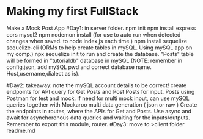 # Making my first FullStack

Make a Mock Post App
#Day1: in server folder.
npm init
npm install express cors mysql2
npm nodemon install (for use to auto run when detected changes when saved.
to node index.js each time.)
npm install sequelize sequelize-cli (ORMs to help create tables in mySQL. Using mySQL app on my comp.)
npx sequelize init to run and create the database. "Posts" table will be formed in "tutorialdb" database in mySQL (NOTE: remember in config.json, add mySQL pwd and correct database name. Host,username,dialect as is).

#Day2: takeaway: note the mySQL account details to be correct!
create endpoints for API query for Get Posts and Post Posts for input. Posts using Postman for test and mock. If need for multi mock input, can use mySQL queries together with Mockaroo multi data generation ( json or raw )
Create the endpoints in routes, where the APIs for Get and Posts. Use async and await for asynchoronous data queries and waiting for the inputs/outputs.
Remember to export this module, router.
#Day3: move to >client folder readme.md
